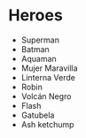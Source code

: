 # Heroes

* Superman
* Batman
* Aquaman
* Mujer Maravilla
* Linterna Verde
* Robin
* Volcán Negro
* Flash
* Gatubela
* Ash ketchump

